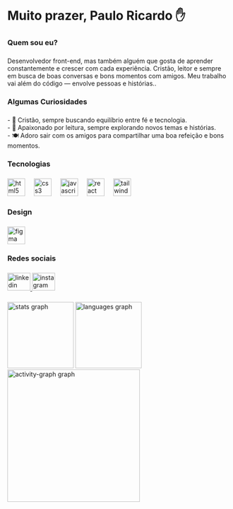 <h1 align="left">Muito prazer, Paulo Ricardo ✋</h1>

###

<h3 align="left">Quem sou eu?</h3>

###

<p align="left">Desenvolvedor front-end, mas também alguém que gosta de aprender constantemente e crescer com cada experiência. Cristão, leitor e sempre em busca de boas conversas e bons momentos com amigos. Meu trabalho vai além do código — envolve pessoas e histórias..</p>

###

<h3 align="left">Algumas Curiosidades</h3>

###

<p align="left">- 🙏 Cristão, sempre buscando equilíbrio entre fé e tecnologia.<br>- 📖 Apaixonado por leitura, sempre explorando novos temas e histórias.<br>- 🍽️ Adoro sair com os amigos para compartilhar uma boa refeição e bons momentos.</p>

###

<h3 align="left">Tecnologias</h3>

###

<div align="left">
  <img src="https://skillicons.dev/icons?i=html" height="40" alt="html5 logo"  />
  <img width="12" />
  <img src="https://skillicons.dev/icons?i=css" height="40" alt="css3 logo"  />
  <img width="12" />
  <img src="https://skillicons.dev/icons?i=js" height="40" alt="javascript logo"  />
  <img width="12" />
  <img src="https://skillicons.dev/icons?i=react" height="40" alt="react logo"  />
  <img width="12" />
  <img src="https://skillicons.dev/icons?i=tailwind" height="40" alt="tailwindcss logo"  />
</div>

###

<h3 align="left">Design</h3>

###

<div align="left">
  <img src="https://cdn.jsdelivr.net/gh/devicons/devicon/icons/figma/figma-original.svg" height="40" alt="figma logo"  />
</div>

###

<h3 align="left">Redes sociais</h3>

###

<div align="left">
  <a href="https://www.linkedin.com/in/priicardo/" target="_blank">
    <img src="https://raw.githubusercontent.com/maurodesouza/profile-readme-generator/master/src/assets/icons/social/linkedin/default.svg" width="52" height="40" alt="linkedin logo"  />
  </a>
  <a href="https://www.instagram.com/eupaulo.ricardo/profilecard/?igsh=ODJlYWhkeG5weDRy" target="_blank">
    <img src="https://raw.githubusercontent.com/maurodesouza/profile-readme-generator/master/src/assets/icons/social/instagram/default.svg" width="52" height="40" alt="instagram logo"  />
  </a>
</div>

###

<div align="left">
  <img src="https://github-readme-stats.vercel.app/api?username=DevPRicardo&hide_title=true&hide_rank=true&show_icons=true&include_all_commits=true&count_private=true&disable_animations=false&theme=gruvbox_light&locale=en&hide_border=false&order=1" height="150" alt="stats graph"  />
  <img src="https://github-readme-stats.vercel.app/api/top-langs?username=DevPRicardo&locale=en&hide_title=true&layout=compact&card_width=320&langs_count=5&theme=gruvbox_light&hide_border=false&order=2" height="150" alt="languages graph"  />
  <img src="https://github-readme-activity-graph.vercel.app/graph?username=DevPRicardo&radius=15&theme=tokyo-day&area=true&order=5&hide_border=true" height="300" alt="activity-graph graph"  />
</div>

###
